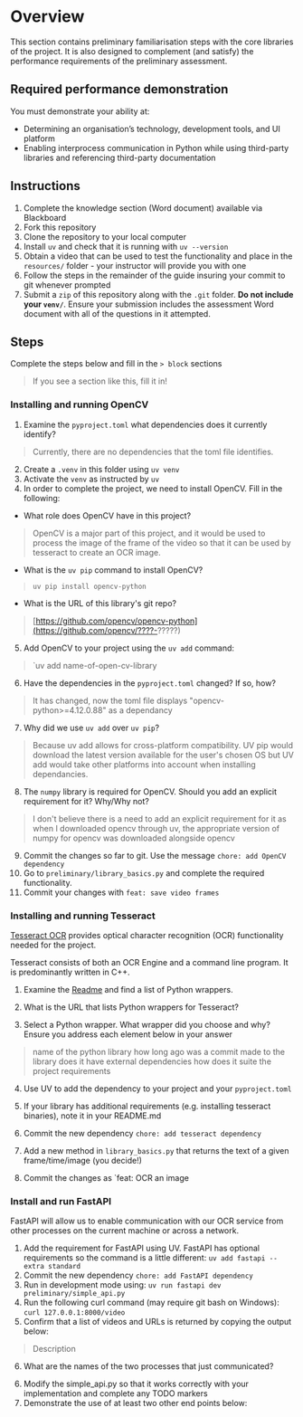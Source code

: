 # Overview
This section contains preliminary familiarisation steps with the core libraries of the project. It is also designed to complement (and satisfy) the performance requirements of the preliminary assessment.

## Required performance demonstration

You must demonstrate your ability at:

- Determining an organisation’s technology, development tools, and UI platform
- Enabling interprocess communication in Python while using third-party libraries and referencing third-party documentation


## Instructions

1. Complete the knowledge section (Word document) available via Blackboard
2. Fork this repository
3. Clone the repository to your local computer
4. Install `uv` and check that it is running with `uv --version`
5. Obtain a video that can be used to test the functionality and place in the `resources/` folder - your instructor will provide you with one
6. Follow the steps in the remainder of the guide insuring your commit to git whenever prompted
7. Submit a `zip` of this repository along with the `.git` folder. **Do not include your `venv/`**. Ensure your submission includes the assessment Word document with all of the questions in it attempted.


## Steps
Complete the steps below and fill in the `> block` sections
> If you see a section like this, fill it in!


### Installing and running OpenCV

1. Examine the `pyproject.toml` what dependencies does it currently identify?
> Currently, there are no dependencies that the toml file identifies.
>
2. Create a `.venv` in this folder using `uv venv`
3. Activate the `venv` as instructed by `uv`
4. In order to complete the project, we need to install OpenCV. Fill in the following:
  - What role does OpenCV have in this project?
  >OpenCV is a major part of this project, and it would be used to process the image of the frame of the video so that it
can be used by tesseract to create an OCR image.
  - What is the `uv pip` command to install OpenCV?
  > `uv pip install opencv-python`
  - What is the URL of this library's git repo?
  > [https://github.com/opencv/opencv-python](https://github.com/opencv/????-?????)
5. Add OpenCV to your project using the `uv add` command:
  > `uv add name-of-open-cv-library

6. Have the dependencies in the `pyproject.toml` changed? If so, how?
  >It has changed, now the toml file displays "opencv-python>=4.12.0.88" as a dependancy
  >
7. Why did we use `uv add` over `uv pip`?
  >Because uv add allows for cross-platform compatibility. UV pip would download the latest version available for the
> user's chosen OS but UV add would take other platforms into account when installing dependancies.
  >
8. The `numpy` library is required for OpenCV. Should you add an explicit requirement for it? Why/Why not?
  >I don't believe there is a need to add an explicit requirement for it as when I downloaded opencv through uv, the appropriate
> version of numpy for opencv was downloaded alongside opencv
  >
9. Commit the changes so far to git. Use the message `chore: add OpenCV dependency`
10. Go to `preliminary/library_basics.py` and complete the required functionality.
11. Commit your changes with `feat: save video frames`


### Installing and running Tesseract

[Tesseract OCR](https://github.com/tesseract-ocr/tesseract) provides optical character recognition (OCR) functionality needed for the project.

Tesseract consists of both an OCR Engine and a command line program. It is predominantly written in C++.

1. Examine the [Readme](https://github.com/tesseract-ocr/tesseract?tab=readme-ov-file) and find a list of Python wrappers.

2. What is the URL that lists Python wrappers for Tesseract?
  > <url-here>

3. Select a Python wrapper. What wrapper did you choose and why? Ensure you address each element below in your answer
> name of the python library
> how long ago was a commit made to the library
> does it have external dependencies
> how does it suite the project requirements

4. Use UV to add the dependency to your project and your `pyproject.toml`

5. If your library has additional requirements (e.g. installing tesseract binaries), note it in your README.md

6. Commit the new dependency `chore: add tesseract dependency`

7. Add a new method in `library_basics.py` that returns the text of a given frame/time/image (you decide!)

8. Commit the changes as `feat: OCR an image


### Install and run FastAPI

FastAPI will allow us to enable communication with our OCR service from other processes on the current machine or across a network.

1. Add the requirement for FastAPI using UV. FastAPI has optional requirements so the command is a little different:
`uv add fastapi --extra standard`
2. Commit the new dependency `chore: add FastAPI dependency`
3. Run in development mode using:
`uv run fastapi dev preliminary/simple_api.py`
4. Run the following curl command (may require git bash on Windows):
`curl 127.0.0.1:8000/video`
5. Confirm that a list of videos and URLs is returned by copying the output below:
> Description
6. What are the names of the two processes that just communicated?
>
6. Modify the simple_api.py so that it works correctly with your implementation and complete any TODO markers
7. Demonstrate the use of at least two other end points below:
>
>
>
